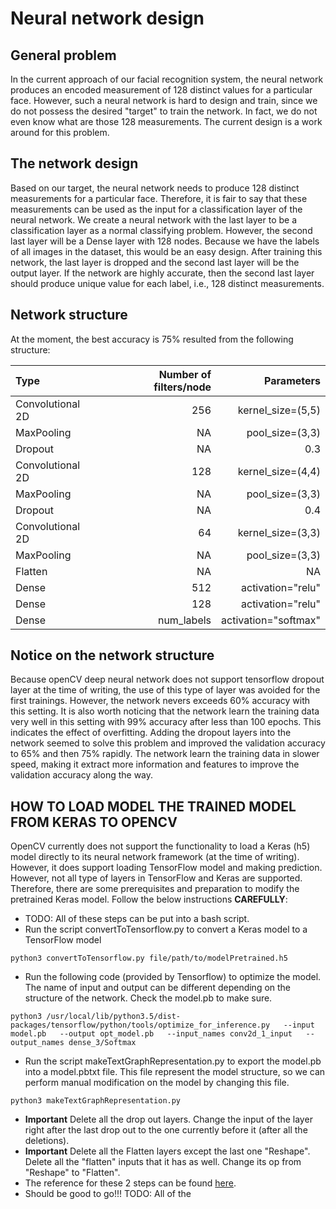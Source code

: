 # Neural network design
## General problem

In the current approach of our facial recognition system, the neural network produces an encoded measurement of 128 distinct values for a particular face.
However, such a neural network is hard to design and train, since we do not possess the desired "target" to train the network. In fact, we do
not even know what are those 128 measurements. The current design is a work around for this problem.

## The network design

Based on our target, the neural network needs to produce 128 distinct measurements for a particular face. Therefore, it is fair to say that these measurements
can be used as the input for a classification layer of the neural network. We create a neural network with the last layer to be a classification layer as a normal
classifying problem. However, the second last layer will be a Dense layer with 128 nodes. Because we have the labels of all images in the dataset, this would be an 
easy design. After training this network, the last layer is dropped and the second last layer will be the output layer. If the network are highly accurate, then the
second last layer should produce unique value for each label, i.e., 128 distinct measurements.

## Network structure

At the moment, the best accuracy is 75% resulted from the following structure:

|Type | Number of filters/node | Parameters |
|:----|-----------------------:|-----------:|
|Convolutional 2D | 256 | kernel_size=(5,5)| 
|MaxPooling | NA | pool_size=(3,3) |
|Dropout| NA | 0.3 |
|Convolutional 2D | 128 | kernel_size=(4,4)| 
|MaxPooling | NA | pool_size=(3,3) |
|Dropout| NA | 0.4 |
|Convolutional 2D | 64 | kernel_size=(3,3)| 
|MaxPooling | NA | pool_size=(3,3) |
|Flatten | NA | NA |
|Dense | 512 | activation="relu" |
|Dense | 128 | activation="relu" |
|Dense | num_labels | activation="softmax" |

## Notice on the network structure

Because openCV deep neural network does not support tensorflow dropout layer at the time of writing, the use of this type of layer was avoided for the first trainings. However, the network nevers exceeds 60% accuracy with this setting. It is also worth noticing that the network learn the training data very well in this setting with 99% accuracy after less than 100 epochs. This indicates the effect of overfitting. Adding the dropout layers into the network seemed to solve this problem and improved the validation accuracy to 65% and then 75% rapidly. The network learn the training data in slower speed, making it extract more information and features to improve the validation accuracy along the way.

## HOW TO LOAD MODEL THE TRAINED MODEL FROM KERAS TO OPENCV

OpenCV currently does not support the functionality to load a Keras (h5) model directly to its neural network framework (at the time of writing). However, it does support loading TensorFlow model and making prediction. However, not all type of layers in TensorFlow and Keras are supported. Therefore, there are some prerequisites and preparation to modify the pretrained Keras model. Follow the below instructions **CAREFULLY**:
- TODO: All of these steps can be put into a bash script.
- Run the script convertToTensorflow.py to convert a Keras model to a TensorFlow model
```
python3 convertToTensorflow.py file/path/to/modelPretrained.h5
```
- Run the following code (provided by Tensorflow) to optimize the model. The name of input and output can be different depending on the structure of the network. Check the model.pb to make sure.
```
python3 /usr/local/lib/python3.5/dist-packages/tensorflow/python/tools/optimize_for_inference.py   --input model.pb   --output opt_model.pb   --input_names conv2d_1_input   --output_names dense_3/Softmax
```
- Run the script makeTextGraphRepresentation.py to export the model.pb into a model.pbtxt file. This file represent the model structure, so we can perform manual modification on the model by changing this file.
```
python3 makeTextGraphRepresentation.py
```
- **Important** Delete all the drop out layers. Change the input of the layer right after the last drop out to the one currently before it (after all the deletions).
- **Important** Delete all the Flatten layers except the last one "Reshape". Delete all the "flatten" inputs that it has as well. Change its op from "Reshape" to "Flatten".
- The reference for these 2 steps can be found [here](http://answers.opencv.org/question/183682/opencv-dnn-import-dropout-layer-error-after-finetuning-keras-vgg16/).
- Should be good to go!!!
TODO: All of the 
